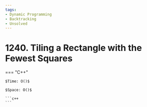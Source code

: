 ```yaml
---
tags:
- Dynamic Programming
- Backtracking
- Unsolved
---
```



# 1240. Tiling a Rectangle with the Fewest Squares

=== "C++"

    $Time: O()$

    $Space: O()$

    ```c++
    ```
